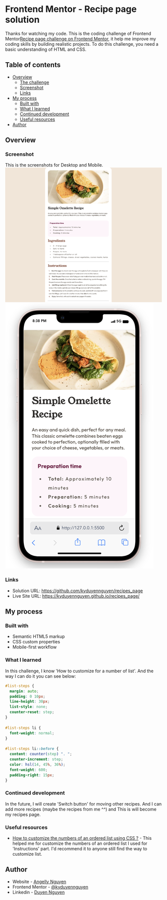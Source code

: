 # Frontend Mentor - Recipe page solution

Thanks for watching my code. This is the coding challenge of Frontend Mentor[Recipe page challenge on Frontend Mentor](https://www.frontendmentor.io/challenges/recipe-page-KiTsR8QQKm), it help me improve my coding skills by building realistic projects.
To do this challenge, you need a basic understanding of HTML and CSS.

## Table of contents

- [Overview](#overview)
  - [The challenge](#the-challenge)
  - [Screenshot](#screenshot)
  - [Links](#links)
- [My process](#my-process)
  - [Built with](#built-with)
  - [What I learned](#what-i-learned)
  - [Continued development](#continued-development)
  - [Useful resources](#useful-resources)
- [Author](#author)

## Overview

### Screenshot

This is the screenshots for Desktop and Mobile.
![](./figma%20and%20screenshots/Screenshot%20of%20Desktop.png)
![](./figma%20and%20screenshots/Screenshot%20of%20iPhone%2013.png)

### Links

- Solution URL: https://github.com/kyduyennguyen/recipes_page
- Live Site URL: https://kyduyennguyen.github.io/recipes_page/

## My process

### Built with

- Semantic HTML5 markup
- CSS custom properties
- Mobile-first workflow

### What I learned

In this challenge, I know 'How to customize for a number of list'.
And the way I can do it you can see below:

```css
#list-steps {
  margin: auto;
  padding: 0 10px;
  line-height: 30px;
  list-style: none;
  counter-reset: step;
}

#list-steps li {
  font-weight: normal;
}

#list-steps li::before {
  content: counter(step) ". ";
  counter-increment: step;
  color: hsl(14, 45%, 36%);
  font-weight: 600;
  padding-right: 15px;
}
```

### Continued development

In the future, I will create 'Switch button' for moving other recipes. And I can add more recipes (maybe the recipes from me ^^) and This is will become my recipes page.

### Useful resources

- [How to customize the numbers of an ordered list using CSS ?](https://www.geeksforgeeks.org/how-to-customize-the-numbers-of-an-ordered-list-using-css/) - This helped me for customize the numbers of an ordered list I used for 'Instructions' part. I'd recommend it to anyone still find the way to customize list.

## Author

- Website - [Angelly Nguyen](https://github.com/kyduyennguyen)
- Frontend Mentor - [@kyduyennguyen](https://www.frontendmentor.io/profile/kyduyennguyen)
- Linkedin - [Duyen Nguyen](https://www.linkedin.com/in/duyen-dk-nguyen/)

